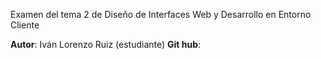 Examen del tema 2 de Diseño de Interfaces Web y Desarrollo en Entorno Cliente

**Autor**: Iván Lorenzo Ruiz (estudiante)
**Git hub**:
